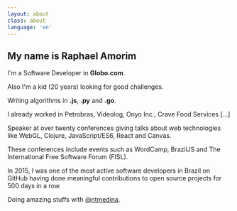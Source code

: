 ```yaml
---
layout: about
class: about
language: 'en'
---
```


## My name is Raphael Amorim

I'm a Software Developer in **Globo.com**.

Also I'm a kid (20 years) looking for good challenges.

Writing algorithms in **.js**, **.py** and **.go**.

I already worked in Petrobras, Videolog, Onyo Inc., Crave Food Services [...]

Speaker at over twenty conferences giving talks about web technologies like WebGL, Clojure, JavaScript/ES6, React and Canvas.

These conferences include events such as WordCamp, BrazilJS and The International Free Software Forum (FISL).

In 2015, I was one of the most active software developers in Brazil on GitHub having done meaningful contributions to open source projects for 500 days in a row.

Doing amazing stuffs with [@ntmedina](http://ntmedina.github.io).
